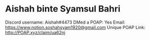 # Aishah binte Syamsul Bahri

Discord username: Aishah#4473
DMed a POAP: Yes
Email: https://www.notion.soshahsyam1920@gmail.com
Unique POAP Link: http://POAP.xyz/claim/ua62nj